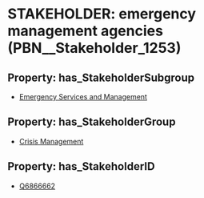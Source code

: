 # STAKEHOLDER: __emergency management agencies__ (PBN__Stakeholder_1253)

## Property: has_StakeholderSubgroup

* [Emergency Services and Management](PBN__StakeholderSubgroup_166)

## Property: has_StakeholderGroup

* [Crisis Management](PBN__StakeholderGroup_14)

## Property: has_StakeholderID

* [Q6866662](Q6866662)

